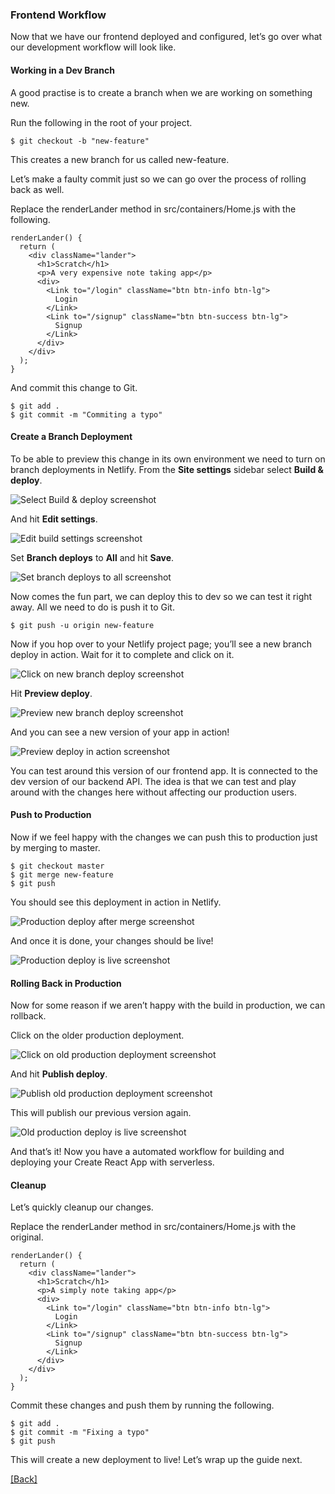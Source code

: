 ### **Frontend Workflow**
Now that we have our frontend deployed and configured, let’s go over what our development workflow will look like.

#### Working in a Dev Branch
A good practise is to create a branch when we are working on something new.

Run the following in the root of your project.

```
$ git checkout -b "new-feature"
```

This creates a new branch for us called new-feature.

Let’s make a faulty commit just so we can go over the process of rolling back as well.

Replace the renderLander method in src/containers/Home.js with the following.

```
renderLander() {
  return (
    <div className="lander">
      <h1>Scratch</h1>
      <p>A very expensive note taking app</p>
      <div>
        <Link to="/login" className="btn btn-info btn-lg">
          Login
        </Link>
        <Link to="/signup" className="btn btn-success btn-lg">
          Signup
        </Link>
      </div>
    </div>
  );
}
```

And commit this change to Git.

```
$ git add .
$ git commit -m "Commiting a typo"
```

#### Create a Branch Deployment
To be able to preview this change in its own environment we need to turn on branch deployments in Netlify. From the **Site settings** sidebar select **Build & deploy**.

![Select Build & deploy screenshot](https://d33wubrfki0l68.cloudfront.net/0fc91ca2a3472f3f5a2526001c51ec7dd71f2058/b539b/assets/part2/select-build-and-deploy.png)

And hit **Edit settings**.

![Edit build settings screenshot](https://d33wubrfki0l68.cloudfront.net/dc35eb956f640a7af462c90a457b786ff1f51c38/480bf/assets/part2/edit-build-settings.png)

Set **Branch deploys** to **All** and hit **Save**.

![Set branch deploys to all screenshot](https://d33wubrfki0l68.cloudfront.net/f44192f795360121f853bb76a9aa5547ea56ad25/bfc45/assets/part2/set-branch-deploys-to-all.png)

Now comes the fun part, we can deploy this to dev so we can test it right away. All we need to do is push it to Git.

```
$ git push -u origin new-feature
```

Now if you hop over to your Netlify project page; you’ll see a new branch deploy in action. Wait for it to complete and click on it.

![Click on new branch deploy screenshot](https://d33wubrfki0l68.cloudfront.net/49d18aea0a35b198d4a6613b21915cbb9fff4f30/dbc06/assets/part2/click-on-new-branch-deploy.png)

Hit **Preview deploy**.

![Preview new branch deploy screenshot](https://d33wubrfki0l68.cloudfront.net/ad23d689de0fe98fb2054dd2493d6e44a6cf3641/dcc40/assets/part2/preview-new-branch-deploy.png)

And you can see a new version of your app in action!

![Preview deploy in action screenshot](https://d33wubrfki0l68.cloudfront.net/8c3499380be64286759589bdc30b0ab0fd306421/d2988/assets/part2/preview-deploy-in-action.png)

You can test around this version of our frontend app. It is connected to the dev version of our backend API. The idea is that we can test and play around with the changes here without affecting our production users.

#### Push to Production
Now if we feel happy with the changes we can push this to production just by merging to master.

```
$ git checkout master
$ git merge new-feature
$ git push
```

You should see this deployment in action in Netlify.

![Production deploy after merge screenshot](https://d33wubrfki0l68.cloudfront.net/5f02d4e5648ef99d446003eb4bd62359cb00448f/66558/assets/part2/production-deploy-after-merge.png)

And once it is done, your changes should be live!

![Production deploy is live screenshot](https://d33wubrfki0l68.cloudfront.net/fbf8c62279d1c036fd6df6d28e7cf582f6d791b2/de067/assets/part2/production-deploy-is-live.png)

#### Rolling Back in Production
Now for some reason if we aren’t happy with the build in production, we can rollback.

Click on the older production deployment.

![Click on old production deployment screenshot](https://d33wubrfki0l68.cloudfront.net/0f056d6b825f9f26f2c133b460d64885ad95269b/0454a/assets/part2/click-on-old-production-deployment.png)

And hit **Publish deploy**.

![Publish old production deployment screenshot](https://d33wubrfki0l68.cloudfront.net/69d3d15d7cff63dade2edb2701b14af1029815f0/77496/assets/part2/publish-old-production-deployment.png)

This will publish our previous version again.

![Old production deploy is live screenshot](https://d33wubrfki0l68.cloudfront.net/1b157ecd915865b0a46f2064f87c82dc85160ec1/00a9b/assets/part2/old-production-deploy-is-live.png)

And that’s it! Now you have a automated workflow for building and deploying your Create React App with serverless.

#### Cleanup
Let’s quickly cleanup our changes.

Replace the renderLander method in src/containers/Home.js with the original.

```
renderLander() {
  return (
    <div className="lander">
      <h1>Scratch</h1>
      <p>A simply note taking app</p>
      <div>
        <Link to="/login" className="btn btn-info btn-lg">
          Login
        </Link>
        <Link to="/signup" className="btn btn-success btn-lg">
          Signup
        </Link>
      </div>
    </div>
  );
}
```

Commit these changes and push them by running the following.

```
$ git add .
$ git commit -m "Fixing a typo"
$ git push
```

This will create a new deployment to live! Let’s wrap up the guide next.


[[Back]](https://github.com/jspHansen/serverless-react-aws)
